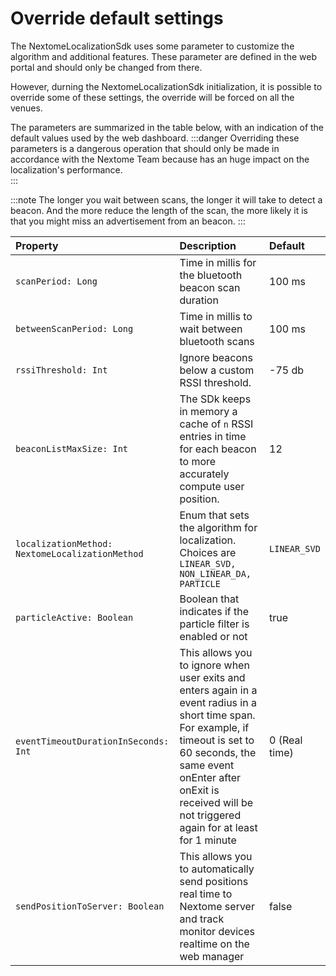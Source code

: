 # Override default settings
The NextomeLocalizationSdk uses some parameter to customize the algorithm and additional features. These parameter are defined in the web portal and should only be changed from there.

However, durning the NextomeLocalizationSdk initialization, it is possible to override some of these settings, the override will be forced on all the venues.

The parameters are summarized in the table below, with an indication of the default values used by the web dashboard.
:::danger
    Overriding these parameters is a dangerous operation that should only be made in accordance with the Nextome Team because has an huge impact on the localization's performance.  
:::

:::note
    The longer you wait between scans, the longer it will take to detect a beacon. And the more reduce the length of the scan, the more likely it is that you might miss an advertisement from an beacon.
:::

| Property             | Description                          | Default |
| :--------------------| :----------------------------------- | :-------
| `scanPeriod: Long`   | Time in millis for the bluetooth beacon scan duration   | 100 ms |
| `betweenScanPeriod: Long`   | Time in millis to wait between bluetooth scans   | 100 ms |
| `rssiThreshold: Int`  | Ignore beacons below a custom RSSI threshold.   | -75 db |
| `beaconListMaxSize: Int`   | The SDk keeps in memory a cache of `n` RSSI entries in time for each beacon to more accurately compute user position.| 12 |
|`localizationMethod: NextomeLocalizationMethod`|Enum that sets the algorithm for localization. Choices are `LINEAR_SVD, NON_LINEAR_DA, PARTICLE`| `LINEAR_SVD`
| `particleActive: Boolean`  | Boolean that indicates if the particle filter is enabled or not | true |
| `eventTimeoutDurationInSeconds: Int`  | This allows you to ignore when user exits and enters again in a event radius in a short time span. For example, if timeout is set to 60 seconds, the same event onEnter after onExit is received will be not triggered again for at least for 1 minute | 0 (Real time) |
| `sendPositionToServer: Boolean`  | This allows you to automatically send positions real time to Nextome server and track monitor devices realtime on the web manager | false |
